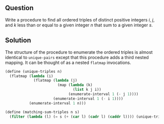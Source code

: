 Question
---
Write a procedure to find all ordered triples of distinct positive integers $i$, $j$, and $k$ less than or equal to a given integer $n$ that sum to a given integer $s$.

Solution
---
The structure of the procedure to enumerate the ordered triples is almost identical to `unique-pairs` except that this procedure adds a third nested mapping. It can be thought of as a nested `flatmap` invocations.

```scheme
(define (unique-triples n)
  (flatmap (lambda (i)
             (flatmap (lambda (j)
                        (map (lambda (k)
                               (list k j i))
                             (enumerate-interval 1 (- j 1))))
                      (enumerate-interval 1 (- i 1))))
           (enumerate-interval 1 n)))

(define (matching-sum-triples n s)
  (filter (lambda (l) (= s (+ (car l) (cadr l) (caddr l)))) (unique-triples n)))
```

